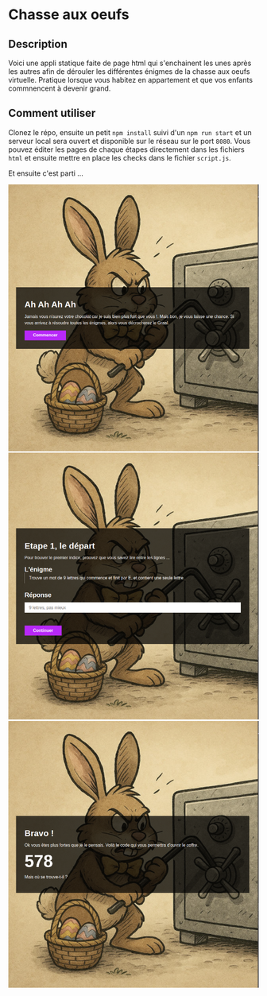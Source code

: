 # Chasse aux oeufs

## Description
Voici une appli statique faite de page html qui s'enchainent les unes après les autres afin de dérouler les différentes énigmes de la chasse aux oeufs virtuelle.
Pratique lorsque vous habitez en appartement et que vos enfants commnencent à devenir grand.

## Comment utiliser
Clonez le répo, ensuite un petit `npm install` suivi d'un `npm run start` et un serveur local sera ouvert et disponible sur le réseau sur le port `8080`.
Vous pouvez éditer les pages de chaque étapes directement dans les fichiers `html` et ensuite mettre en place les checks dans le fichier `script.js`.

Et ensuite c'est parti ...



![intro](documentation/intro.png)
![etape](documentation/etape.png)
![fin](documentation/fin.png)